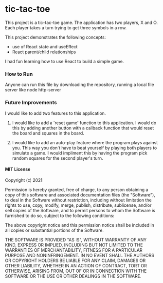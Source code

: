 # tic-tac-toe
This project is a tic-tac-toe game.  The application has two players, X and O.  Each player takes a turn trying to get three symbols in a row.

This project demonstrates the following concepts: 
- use of React state and useEffect
- React parent/child relationships


I had fun learning how to use React to build a simple game.

### How to Run
Anyone can run this file by downloading the repository, running a local file server like node http-server


### Future Improvements
I would like to add two features to this application.  

1) I would like to add a 'reset game' function to this application.  I would do this by adding another button with a callback function that would reset the board and squares in the board. 

2) I would like to add an auto-play feature where the program plays against you.  This way you don't have to beat yourself by playing both players to simulate a game.  I would impliment this by having the program pick random squares for the second player's turn.


#### MIT License

Copyright (c) 2021 

Permission is hereby granted, free of charge, to any person obtaining a copy
of this software and associated documentation files (the "Software"), to deal
in the Software without restriction, including without limitation the rights
to use, copy, modify, merge, publish, distribute, sublicense, and/or sell
copies of the Software, and to permit persons to whom the Software is
furnished to do so, subject to the following conditions:

The above copyright notice and this permission notice shall be included in all
copies or substantial portions of the Software.

THE SOFTWARE IS PROVIDED "AS IS", WITHOUT WARRANTY OF ANY KIND, EXPRESS OR
IMPLIED, INCLUDING BUT NOT LIMITED TO THE WARRANTIES OF MERCHANTABILITY,
FITNESS FOR A PARTICULAR PURPOSE AND NONINFRINGEMENT. IN NO EVENT SHALL THE
AUTHORS OR COPYRIGHT HOLDERS BE LIABLE FOR ANY CLAIM, DAMAGES OR OTHER
LIABILITY, WHETHER IN AN ACTION OF CONTRACT, TORT OR OTHERWISE, ARISING FROM,
OUT OF OR IN CONNECTION WITH THE SOFTWARE OR THE USE OR OTHER DEALINGS IN THE
SOFTWARE.